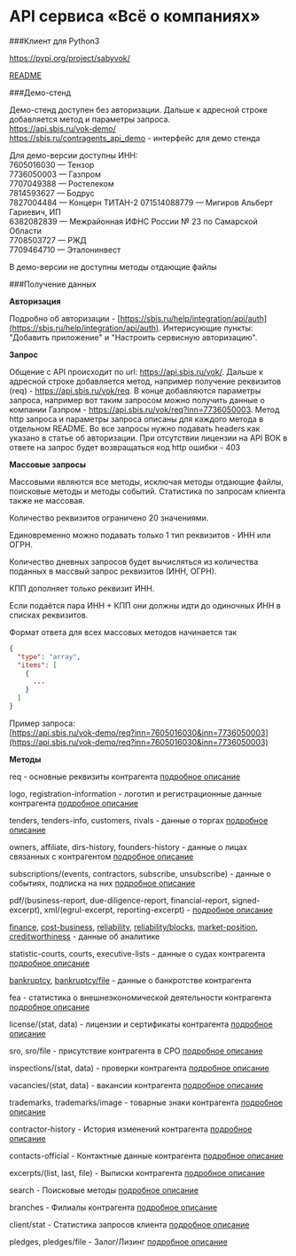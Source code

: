 # API сервиса «Всё о компаниях»

###Клиент для Python3

https://pypi.org/project/sabyvok/

[README](client-py/README.md)

###Демо-стенд

Демо-стенд доступен без авторизации. Дальше к адресной строке добавляется метод и параметры запроса.  
https://api.sbis.ru/vok-demo/  
https://sbis.ru/contragents_api_demo - интерфейс для демо стенда

Для демо-версии доступны ИНН:  
7605016030 — Тензор  
7736050003 — Газпром  
7707049388 — Ростелеком  
7814593627 — Бодрус  
7827004484 — Концерн ТИТАН-2
071514088779 — Мигиров Альберт Гариевич, ИП  
6382082839 — Межрайонная ИФНС России № 23 по Самарской Области  
7708503727 — РЖД  
7709464710 — Эталонинвест  

В демо-версии не доступны методы отдающие файлы



###Получение данных

**Авторизация**

Подробно об авторизации - [https://sbis.ru/help/integration/api/auth](https://sbis.ru/help/integration/api/auth). Интерисующие пункты: "Добавить приложение" и "Настроить сервисную авторизацию".

**Запрос**

Общение с API происходит по url: https://api.sbis.ru/vok/. Дальше к адресной строке добавляется метод, например получение реквизитов (req) - https://api.sbis.ru/vok/req.
В конце добавляются параметры запроса, например вот таким запросом можно получить данные о компании Газпром - https://api.sbis.ru/vok/req?inn=7736050003.
Метод http запроса и параметры запроса описаны для каждого метода в отдельном README.
Во все запросы нужно подавать headers как указано в статье об авторизации.
При отсутствии лицензии на API ВОК в ответе на запрос будет возвращаться код http ошибки - 403

**Массовые запросы**

Массовыми являются все методы, исключая методы отдающие файлы, поисковые методы и методы событий. Статистика по запросам клиента также не массовая.

Количество реквизитов ограничено 20 значениями.

Единовременно можно подавать только 1 тип реквизитов - ИНН или ОГРН.

Количество дневных запросов будет вычисляться из количества поданных в массвый запрос реквизитов (ИНН, ОГРН).

КПП дополняет только реквизит ИНН.

Если подаётся пара ИНН + КПП они должны идти до одиночных ИНН в списках реквизитов.

Формат ответа для всех массовых методов начинается так
```json
{
  "type": "array",
  "items": [
    {
      ...
    }
  ]
}
```

Пример запроса:  
[https://api.sbis.ru/vok-demo/req?inn=7605016030&inn=7736050003](https://api.sbis.ru/vok-demo/req?inn=7605016030&inn=7736050003)



**Методы**

req - основные реквизиты контрагента [подробное описание](doc/req/req.md)

logo, registration-information - логотип и регистрационные данные контрагента [подробное описание](doc/req/README.md)

tenders, tenders-info, customers, rivals - данные о торгах [подробное описание](doc/tenders/README.md)

owners, affiliate, dirs-history, founders-history - данные о лицах связанных с контрагентом [подробное описание](doc/affiliate/README.md)

subscriptions/(events, contractors, subscribe, unsubscribe) - данные о событиях, подписка на них [подробное описание](doc/subscriptions/README.md)

pdf/(business-report, due-diligence-report, financial-report, signed-excerpt), xml/(egrul-excerpt, reporting-excerpt) -  [подробное описание](doc/pdf/README.md)

[finance](doc/finance/finance.md), [cost-business](doc/finance/cost-business.md), [reliability](doc/finance/reliability.md), [reliability/blocks](doc/finance/reliability_blocks.md), [market-position](doc/finance/market-position.md), [creditworthiness](doc/finance/creditworthiness.md) - данные об аналитике 

statistic-courts, courts, executive-lists - данные о судах контрагента [подробное описание](doc/courts/README.md)

[bankruptcy](doc/bankruptcy/bankruptcy.md), [bankruptcy/file](doc/bankruptcy/bankruptcy_file.md) - данные о банкротстве контрагента

fea - статистика о внешнеэкономической деятельности контрагента [подробное описание](doc/fea/README.md)

license/(stat, data) - лицензии и сертификаты контрагента [подробное описание](doc/license/README.md)

sro, sro/file - присутствие контрагента в СРО [подробное описание](doc/sro/README.md)

inspections/(stat, data) - проверки контрагента [подробное описание](doc/inspections/README.md)

vacancies/(stat, data) - вакансии контрагента [подробное описание](doc/vacancies/README.md)

trademarks, trademarks/image - товарные знаки контрагента [подробное описание](doc/trademarks/README.md)

contractor-history - История изменений контрагента [подробное описание](doc/history/README.md)

contacts-official - Контактные данные контрагента [подробное описание](doc/contacts/README.md)

excerpts/(list, last, file) - Выписки контрагента [подробное описание](doc/excerpts/README.md)

search - Поисковые методы [подробное описание](doc/search/README.md)

branches - Филиалы контрагента [подробное описание](doc/branches/README.md)

client/stat - Статистика запросов клиента [подробное описание](doc/client/README.md)

pledges, pledges/file - Залог/Лизинг [подробное описание](doc/pledges/README.md)
